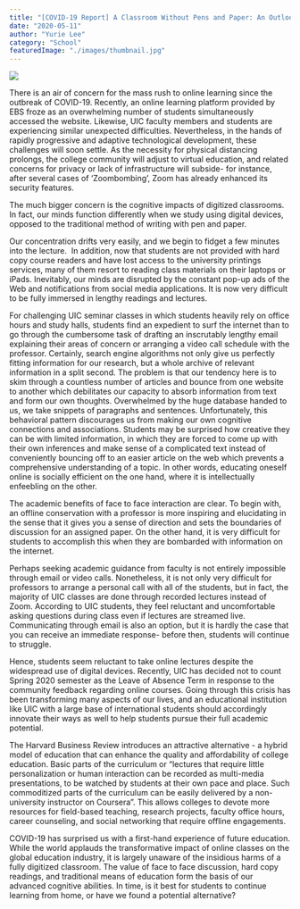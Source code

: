 ```yaml
---
title: "[COVID-19 Report] A Classroom Without Pens and Paper: An Outlook on Online Learning Technologies"
date: "2020-05-11"
author: "Yurie Lee"
category: "School"
featuredImage: "./images/thumbnail.jpg"
---
```


![](/images/thumbnail.jpg)

There is an air of concern for the mass rush to online learning since the outbreak of COVID-19. Recently, an online learning platform provided by EBS froze as an overwhelming number of students simultaneously accessed the website. Likewise, UIC faculty members and students are experiencing similar unexpected difficulties. Nevertheless, in the hands of rapidly progressive and adaptive technological development, these challenges will soon settle. As the necessity for physical distancing prolongs, the college community will adjust to virtual education, and related concerns for privacy or lack of infrastructure will subside- for instance, after several cases of ‘Zoombombing’, Zoom has already enhanced its security features.

The much bigger concern is the cognitive impacts of digitized classrooms. In fact, our minds function differently when we study using digital devices, opposed to the traditional method of writing with pen and paper. 

Our concentration drifts very easily, and we begin to fidget a few minutes into the lecture.  In addition, now that students are not provided with hard copy course readers and have lost access to the university printings services, many of them resort to reading class materials on their laptops or iPads. Inevitably, our minds are disrupted by the constant pop-up ads of the Web and notifications from social media applications. It is now very difficult to be fully immersed in lengthy readings and lectures.

For challenging UIC seminar classes in which students heavily rely on office hours and study halls, students find an expedient to surf the internet than to go through the cumbersome task of drafting an inscrutably lengthy email explaining their areas of concern or arranging a video call schedule with the professor. Certainly, search engine algorithms not only give us perfectly fitting information for our research, but a whole archive of relevant information in a split second. The problem is that our tendency here is to skim through a countless number of articles and bounce from one website to another which debilitates our capacity to absorb information from text and form our own thoughts. Overwhelmed by the huge database handed to us, we take snippets of paragraphs and sentences. Unfortunately, this behavioral pattern discourages us from making our own cognitive connections and associations. Students may be surprised how creative they can be with limited information, in which they are forced to come up with their own inferences and make sense of a complicated text instead of conveniently bouncing off to an easier article on the web which prevents a comprehensive understanding of a topic. In other words, educating oneself online is socially efficient on the one hand, where it is intellectually enfeebling on the other.

The academic benefits of face to face interaction are clear. To begin with, an offline conservation with a professor is more inspiring and elucidating in the sense that it gives you a sense of direction and sets the boundaries of discussion for an assigned paper. On the other hand, it is very difficult for students to accomplish this when they are bombarded with information on the internet. 

Perhaps seeking academic guidance from faculty is not entirely impossible through email or video calls. Nonetheless, it is not only very difficult for professors to arrange a personal call with all of the students, but in fact, the majority of UIC classes are done through recorded lectures instead of Zoom. According to UIC students, they feel reluctant and uncomfortable asking questions during class even if lectures are streamed live. Communicating through email is also an option, but it is hardly the case that you can receive an immediate response- before then, students will continue to struggle.

Hence, students seem reluctant to take online lectures despite the widespread use of digital devices. Recently, UIC has decided not to count Spring 2020 semester as the Leave of Absence Term in response to the community feedback regarding online courses. Going through this crisis has been transforming many aspects of our lives, and an educational institution like UIC with a large base of international students should accordingly innovate their ways as well to help students pursue their full academic potential.

The Harvard Business Review introduces an attractive alternative - a hybrid model of education that can enhance the quality and affordability of college education. Basic parts of the curriculum or “lectures that require little personalization or human interaction can be recorded as multi-media presentations, to be watched by students at their own pace and place. Such commoditized parts of the curriculum can be easily delivered by a non-university instructor on Coursera”. This allows colleges to devote more resources for field-based teaching, research projects, faculty office hours, career counseling, and social networking that require offline engagements. 

COVID-19 has surprised us with a first-hand experience of future education. While the world applauds the transformative impact of online classes on the global education industry, it is largely unaware of the insidious harms of a fully digitized classroom. The value of face to face discussion, hard copy readings, and traditional means of education form the basis of our advanced cognitive abilities. In time, is it best for students to continue learning from home, or have we found a potential alternative?
